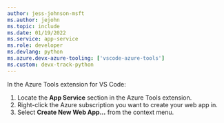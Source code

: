 ```yaml
---
author: jess-johnson-msft
ms.author: jejohn
ms.topic: include
ms.date: 01/19/2022
ms.service: app-service
ms.role: developer
ms.devlang: python
ms.azure.devx-azure-tooling: ['vscode-azure-tools']
ms.custom: devx-track-python
---
```


In the Azure Tools extension for VS Code:

1. Locate the **App Service** section in the Azure Tools extension.
1. Right-click the Azure subscription you want to create your web app in.
1. Select **Create New Web App...** from the context menu.